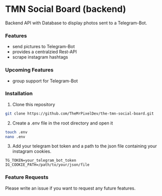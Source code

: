 # TMN Social Board (backend)

Backend API with Database to display photos sent to a Telegram-Bot.

### Features
+ send pictures to Telegram-Bot
+ provides a centralzied Rest-API
+ scrape instagram hashtags

### Upcoming Features 
- group support for Telegram-Bot


### Installation
1. Clone this repository
```bash
git clone https://github.com/TheMrPixelDev/the-tmn-social-board.git
```

2. Create a .env file in the root directory and open it
```bash
touch .env
nano .env
```

3. Add your telegram bot token and a path to the json file containing your instagram cookies.
```
TG_TOKEN=your_telegram_bot_token
IG_COOKIE_PATH=/path/to/your/json/file
```

### Feature Requests
Please write an issue if you want to request any future features.
